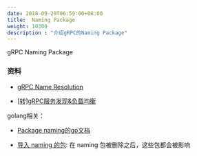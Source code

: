 ```yaml
---
date: 2018-09-29T06:59:00+08:00
title:  Naming Package
weight: 10300
description : "介绍gRPC的Naming Package"
---
```


gRPC Naming Package

 

### 资料

- [gRPC Name Resolution](https://fuchsia.googlesource.com/third_party/grpc/+/HEAD/doc/naming.md)

- [[转]gRPC服务发现&负载均衡](https://colobu.com/2017/03/25/grpc-naming-and-load-balance/)

golang相关：

- [Package naming的go文档](https://pkg.go.dev/google.golang.org/grpc/naming)

- [导入 naming 的包](https://gowalker.org/google.golang.org/grpc/naming?refs): 在 naming 包被删除之后，这些包都会被影响

